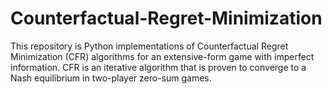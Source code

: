 # Counterfactual-Regret-Minimization
This repository is Python implementations of Counterfactual Regret Minimization (CFR) algorithms for an extensive-form game with imperfect information. CFR is an iterative algorithm that is proven to converge to a Nash equilibrium in two-player zero-sum games.
